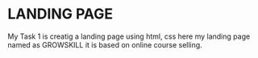 # LANDING PAGE

My Task 1 is creatig a landing page using html, css
here my landing page named as GROWSKILL it is based 
on online course selling.
